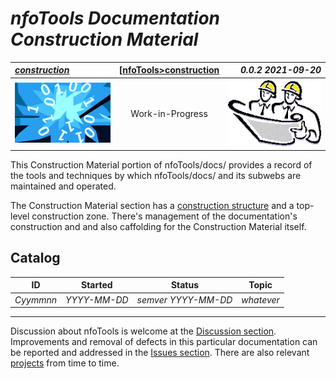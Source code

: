 <!-- index.md 0.0.2                 UTF-8                          2021-09-17
     ----1----|----2----|----3----|----4----|----5----|----6----|----7----|--*

                 NFOTOOLS DOCUMENTATION CONSTRUCTION MATERIAL
     -->

# ***nfoTools** Documentation Construction Material*

| ***[construction](index.html)*** | [[nfoTools](../)[>construction](.) | ***0.0.2 2021-09-20*** |
| :--                |       :--:         | --: |
| ![nfotools](../images/nfoWorks-2014-06-02-1702-LogoSmall.png) | Work-in-Progress | ![Hard Hat Area](../images/hardhat-logo.gif) |

This Construction Material portion of  nfoTools/docs/ provides a record of the tools and techniques by which nfoTools/docs/ and its subwebs are maintained
and operated.

The Construction Material section has a
[construction structure](construction.txt) and a top-level construction zone.  There's management of the documentation's construction and and also
caffolding for the Construction Material itself.

## Catalog

| **ID** | **Started** | **Status** | **Topic** |
|   :-:   |   :-:   |  :-:   |  ---  |
| _Cyymmnn_ | _YYYY-MM-DD_ | _semver YYYY-MM-DD_ | _whatever_ |

----

Discussion about nfoTools is welcome at the
[Discussion section](https://github.com/orcmid/nfoTools/discussions).
Improvements and removal of defects in this particular documentation can be
reported and addressed in the
[Issues section](https://github.com/orcmid/nfoTools/issues).  There are also
relevant [projects](https://github.com/orcmid/nfoTools/projects) from time to
time.

<!-- ----1----|----2----|----3----|----4----|----5----|----6----|----7----|--*


     0.0.2 2021-09-20T22:23Z Use current header strip
     0.0.1 2021-09-17T20:04Z Improved Discussion invitation
     0.0.0 2021-09-08T20:12Z Placeholder Hardhat Image and empty Catalog

                *** end of docs/construction/index.md ***
     -->
